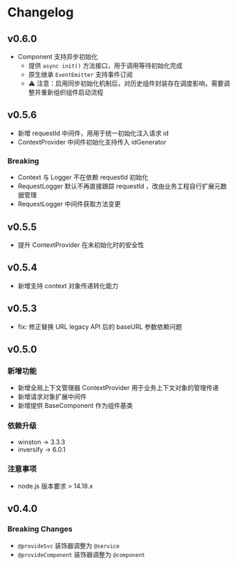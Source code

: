 # Changelog

## v0.6.0

* Component 支持异步初始化
  * 提供 `async init()` 方法接口，用于调用等待初始化完成
  * 原生继承 `EventEmitter` 支持事件订阅
  * ⚠ 注意：启用同步初始化机制后，对历史组件封装存在调度影响，需要调整并重新组织组件启动流程

## v0.5.6

* 新增 requestId 中间件，用用于统一初始化注入请求 id
* ContextProvider 中间件初始化支持传入 idGenerator

### Breaking
* Context 与 Logger 不在依赖 requestId 初始化
* RequestLogger 默认不再直接跟踪 requestId ，改由业务工程自行扩展元数据管理
* RequestLogger 中间件获取方法变更

## v0.5.5

* 提升 ContextProvider 在未初始化时的安全性

## v0.5.4 

* 新增支持 context 对象传递转化能力

## v0.5.3

* fix: 修正替换 URL legacy API 后的 baseURL 参数依赖问题 

## v0.5.0

### 新增功能

* 新增全局上下文管理器 ContextProvider 用于业务上下文对象的管理传递
* 新增请求对象扩展中间件
* 新增提供 BaseComponent 作为组件基类


### 依赖升级
  - winston -> 3.3.3
  - inversify -> 6.0.1


### 注意事项

* node.js 版本要求 > 14.18.x


## v0.4.0

### Breaking Changes

* `@provideSvc` 装饰器调整为 `@service`
* `@provideComponent` 装饰器调整为 `@component`
